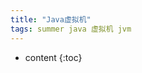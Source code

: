 ```yaml
---
title: "Java虚拟机"
tags: summer java 虚拟机 jvm
---
```








* content
{:toc}


<script>
window.location.href='http://victorfengming.gitee.io/about_jvm/';
</script>

